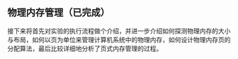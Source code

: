## 物理内存管理（已完成）
接下来将首先对实验的执行流程做个介绍，并进一步介绍如何探测物理内存的大小与布局，如何以页为单位来管理计算机系统中的物理内存，如何设计物理内存页的分配算法，最后比较详细地分析了页式内存管理的过程。

